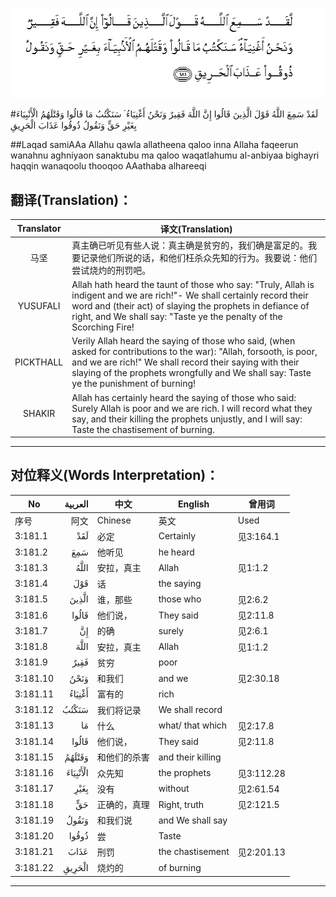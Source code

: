 ![003:181](images/003_181.gif)

#لَقَدْ سَمِعَ اللَّهُ قَوْلَ الَّذِينَ قَالُوا إِنَّ اللَّهَ فَقِيرٌ وَنَحْنُ أَغْنِيَاءُ ۘ سَنَكْتُبُ مَا قَالُوا وَقَتْلَهُمُ الْأَنْبِيَاءَ بِغَيْرِ حَقٍّ وَنَقُولُ ذُوقُوا عَذَابَ الْحَرِيقِ 

##Laqad samiAAa Allahu qawla allatheena qaloo inna Allaha faqeerun wanahnu aghniyaon sanaktubu ma qaloo waqatlahumu al-anbiyaa bighayri haqqin wanaqoolu thooqoo AAathaba alhareeqi 

## 翻译(Translation)：

| Translator | 译文(Translation)                                            |
| :--------: | ------------------------------------------------------------ |
|    马坚    | 真主确已听见有些人说：真主确是贫穷的，我们确是富足的。我要记录他们所说的话，和他们枉杀众先知的行为。我要说：他们尝试烧灼的刑罚吧。 |
|  YUSUFALI  | Allah hath heard the taunt of those who say: "Truly, Allah is indigent and we are rich!"- We shall certainly record their word and (their act) of slaying the prophets in defiance of right, and We shall say: "Taste ye the penalty of the Scorching Fire! |
| PICKTHALL  | Verily Allah heard the saying of those who said, (when asked for contributions to the war): "Allah, forsooth, is poor, and we are rich!" We shall record their saying with their slaying of the prophets wrongfully and We shall say: Taste ye the punishment of burning! |
|   SHAKIR   | Allah has certainly heard the saying of those who said: Surely Allah is poor and we are rich. I will record what they say, and their killing the prophets unjustly, and I will say: Taste the chastisement of burning. |

---

## 对位释义(Words Interpretation)：

| No   | العربية | 中文    | English | 曾用词 |
| ---- | ------: | ------- | ------- | ------ |
| 序号 |    阿文 | Chinese | 英文    | Used   |
| 3:181.1  | لَقَدْ      | 必定         | Certainly         | 见3:164.1  |
| 3:181.2  | سَمِعَ      | 他听见       | he heard          |            |
| 3:181.3  | اللَّهُ     | 安拉，真主   | Allah             | 见1:1.2    |
| 3:181.4  | قَوْلَ      | 话           | the saying        |            |
| 3:181.5  | الَّذِينَ    | 谁，那些     | those who         | 见2:6.2    |
| 3:181.6  | قَالُوا    | 他们说，     | They said         | 见2:11.8   |
| 3:181.7  | إِنَّ       | 的确         | surely            | 见2:6.1    |
| 3:181.8  | اللَّهَ     | 安拉，真主   | Allah             | 见1:1.2    |
| 3:181.9  | فَقِيرٌ     | 贫穷         | poor              |            |
| 3:181.10 | وَنَحْنُ     | 和我们       | and we            | 见2:30.18  |
| 3:181.11 | أَغْنِيَاءُ   | 富有的       | rich              |            |
| 3:181.12 | سَنَكْتُبُ    | 我们将记录   | We shall record   |            |
| 3:181.13 | مَا       | 什么         | what/ that which  | 见2:17.8   |
| 3:181.14 | قَالُوا    | 他们说，     | They said         | 见2:11.8   |
| 3:181.15 | وَقَتْلَهُمُ   | 和他们的杀害 | and their killing |            |
| 3:181.16 | الْأَنْبِيَاءَ | 众先知       | the prophets      | 见3:112.28 |
| 3:181.17 | بِغَيْرِ     | 没有         | without           | 见2:61.54  |
| 3:181.18 | حَقٍّ       | 正确的，真理 | Right, truth      | 见2:121.5  |
| 3:181.19 | وَنَقُولُ    | 和我们说     | and We shall say  |            |
| 3:181.20 | ذُوقُوا    | 尝           | Taste             |            |
| 3:181.21 | عَذَابَ     | 刑罚         | the chastisement  | 见2:201.13 |
| 3:181.22 | الْحَرِيقِ   | 烧灼的       | of burning        |            |

---
